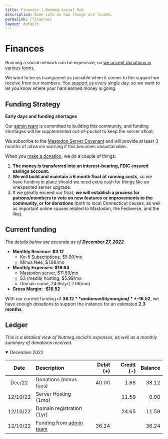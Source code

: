 ```yaml
---
title: Finances | Nutmeg.social Hub
description: Some info on how things are funded.
permalink: /finances/
layout: default
---
```

# Finances

Running a social network can be expensive, so [we accept donations in various forms](/support).

We want to be as transparent as possible when it comes to the support we receive from our members. You [support us](/support) every single day, so we want to let you know where your hard earned money is going.

## Funding Strategy

<aside markdown="1">

**<i class="fa-solid fa-circle-exclamation"></i> Early days and funding shortages**

Our [admin team](/team) is committed to building this community, and funding shortages will be supplemented out-of-pocket to keep the server afloat.

We subscribe to the [Mastodon Server Covenant](https://joinmastodon.org/covenant) and will provide at least 3 months of advance warning if this becomes unsustainable.

</aside>

When you [make a donation](/support), we do a couple of things:

1.  **The money is transferred into an interest-bearing, FDIC-insured savings account.**
2.  **We will build and maintain a 6 month float of running costs**, so we have funding in place should we need extra cash for things like an unexpected server upgrade.
3.  If we greatly exceed our float, **we will establish a process for patrons/members to vote on new features or improvements to the community, or for donations** (both to local Connecticut causes, as well as important online causes related to Mastodon, the Fediverse, and the like).

## Current funding

*The details below are accurate as of **December 27, 2022**.*

- **Monthly Revenue: $3.12**
  - Ko-fi Subscriptions, $5.00/mo
  - Minus fees, $1.88/mo
- **Monthly Expenses: $19.64**
  - Mastodon server, $11.59/mo
  - S3 (media) hosting, $5.99/mo
  - Domain name, $24.65/yr (~$2.06/mo)
- **Gross Margin: -$16.52**

With our current funding of **$38.12** and a monthly margin of **$-16.52**, we have enough donations to support the instance for an estimated **2.3 months**.
## Ledger

*This is a detailed view of Nutmeg.social's expenses, as well as a monthly summary of donations received.*

<details markdown="1" open>
<summary>December 2022</summary>

| Date     | Description                      | Debit (+) | Credit (-) | Balance |
|:--------:|:---------------------------------|----------:|-----------:|--------:|
| Dec/22   | Donations (minus fees)           | 40.00     | 1.88       |  38.12  |
| 12/10/22 | Server Hosting (1mo)             |           | 11.59      |   0.00  |
| 12/10/22 | Domain registration (1yr)        |           | 24.65      |  11.59  |
| 12/10/22 | Funding from [admin team](/team) | 36.24     |            |  36.24  |

</details>
